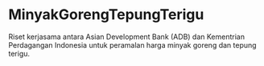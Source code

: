 # MinyakGorengTepungTerigu
Riset kerjasama antara Asian Development Bank (ADB) dan Kementrian Perdagangan Indonesia untuk peramalan harga minyak goreng dan tepung terigu.

